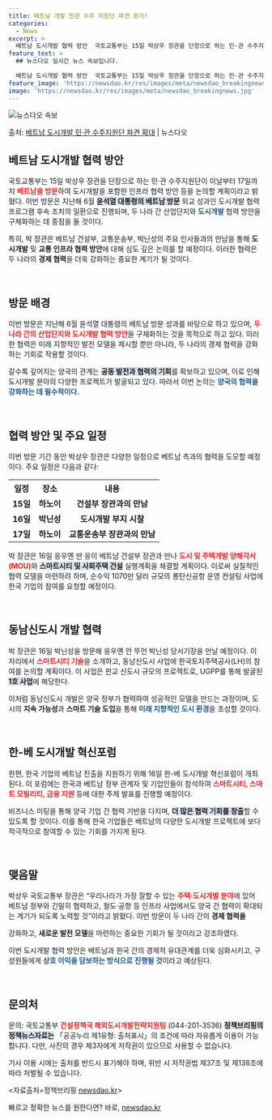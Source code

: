 ```yaml
---
title: 베트남 개발 민관 수주 지원단 파견 증가!
categories:
  - News
excerpt: >
  베트남 도시개발 협력 방안  국토교통부는 15일 박상우 장관을 단장으로 하는 민·관 수주지원단이 이날부터 1…
feature_text: >
  ## 뉴스다오 실시간 뉴스 속보입니다.

  베트남 도시개발 협력 방안  국토교통부는 15일 박상우 장관을 단장으로 하는 민·관 수주지원단이 이날부터 1…
feature_image: 'https://newsdao.kr/res/images/meta/newsdao_breakingnews.jpg'
image: 'https://newsdao.kr/res/images/meta/newsdao_breakingnews.jpg'
---
```


![뉴스다오 속보](https://newsdao.kr/res/images/meta/newsdao_breakingnews.jpg)

<p>출처: <a href="https://newsdao.kr/4826" rel="dofollow">베트남 도시개발 민·관 수주지원단 파견 확대</a> | 뉴스다오</p>

<h2 data-ke-size="size26">베트남 도시개발 협력 방안</h2>

<p data-ke-size="size16">국토교통부는 15일 박상우 장관을 단장으로 하는 민·관 수주지원단이 이날부터 17일까지 <b><span style="color: #ee2323;">베트남을 방문</span></b>하여 도시개발을 포함한 인프라 협력 방안 등을 논의할 계획이라고 밝혔다. 이번 방문은 지난해 6월 <b><span style="background-color: #21538527;">윤석열 대통령의 베트남 방문</span></b> 외교 성과인 도시개발 협력 프로그램 후속 조치의 일환으로 진행되며, 두 나라 간 산업단지와 <b><span style="color: #1a5490;">도시개발</span></b> 협력 방안을 구체화하는 데 중점을 둘 것이다.</p>

<p data-ke-size="size16">특히, 박 장관은 베트남 건설부, 교통운송부, 박닌성의 주요 인사들과의 만남을 통해 <b>도시개발</b> 및 <b>교통 인프라 협력 방안</b>에 대해 심도 깊은 논의를 할 예정이다. 이러한 협력은 두 나라의 <b>경제 협력</b>을 더욱 강화하는 중요한 계기가 될 것이다.</p>

<p data-ke-size="size16">&nbsp;</p>

<h2 data-ke-size="size26">방문 배경</h2>

<p data-ke-size="size16">이번 방문은 지난해 6월 윤석열 대통령의 베트남 방문 성과를 바탕으로 하고 있으며, <b><span style="color: #ee2323;">두 나라 간의 산업단지와 도시개발 협력 방안</span></b>을 구체화하는 것을 목적으로 하고 있다. 이러한 협력은 미래 지향적인 발전 모델을 제시할 뿐만 아니라, 두 나라의 경제 협력을 강화하는 기회로 작용할 것이다.</p>

<p data-ke-size="size16">갈수록 깊어지는 양국의 관계는 <b><span style="background-color: #21538527;">공동 발전과 협력의 기회</span></b>를 확보하고 있으며, 이로 인해 도시개발 분야의 다양한 프로젝트가 발굴되고 있다. 따라서 이번 논의는 <b><span style="color: #1a5490;">양국의 협력을 강화하는 데 필수적이다.</span></b></p>

<p data-ke-size="size16">&nbsp;</p>

<h2 data-ke-size="size26">협력 방안 및 주요 일정</h2>

<p data-ke-size="size16">이번 방문 기간 동안 박상우 장관은 다양한 일정으로 베트남 측과의 협력을 도모할 예정이다. 주요 일정은 다음과 같다:</p>

<table style="width: 100%; border-collapse: collapse;">
    <tr>
        <th style="text-align: center;">일정</th>
        <th style="text-align: center;">장소</th>
        <th style="text-align: center;">내용</th>
    </tr>
    <tr>
        <td style="text-align: center; height: 17px;"><b>15일</b></td>
        <td style="text-align: center; height: 17px;"><b>하노이</b></td>
        <td style="text-align: center; height: 17px;"><b>건설부 장관과의 만남</b></td>
    </tr>
    <tr>
        <td style="text-align: center; height: 17px;"><b>16일</b></td>
        <td style="text-align: center; height: 17px;"><b>박닌성</b></td>
        <td style="text-align: center; height: 17px;"><b>도시개발 부지 시찰</b></td>
    </tr>
    <tr>
        <td style="text-align: center; height: 17px;"><b>17일</b></td>
        <td style="text-align: center; height: 17px;"><b>하노이</b></td>
        <td style="text-align: center; height: 17px;"><b>교통운송부 장관과의 만남</b></td>
    </tr>
</table>

<p data-ke-size="size16">박 장관은 16일 응우옌 딴 응이 베트남 건설부 장관과 만나 <b><span style="color: #ee2323;">도시 및 주택개발 양해각서(MOU)</span></b>와 <b><span style="background-color: #21538527;">스마트시티 및 사회주택 건설</span></b> 실행계획을 체결할 계획이다. 이로써 실질적인 협력 모델을 마련하려 하며, 순수익 1070만 달러 규모의 롱탄신공항 운영 컨설팅 사업에 한국 기업의 참여를 요청할 예정이다.</p>

<p data-ke-size="size16">&nbsp;</p>

<h2 data-ke-size="size26">동남신도시 개발 협력</h2>

<p data-ke-size="size16">박 장관은 16일 박닌성을 방문해 응우옌 안 뚜언 박닌성 당서기장을 만날 예정이다. 이 자리에서 <b><span style="color: #ee2323;">스마트시티 기술</span></b>을 소개하고, 동남신도시 사업에 한국토지주택공사(LH)의 참여를 논의할 계획이다. 이 사업은 판교 신도시 규모의 프로젝트로, UGPP를 통해 발굴된 <b><span style="background-color: #21538527;">1호 사업</span></b>에 해당한다.</p>

<p data-ke-size="size16">이처럼 동남신도시 개발은 양국 정부가 협력하여 성공적인 모델을 만드는 과정이며, 도시의 <b>지속 가능성</b>과 <b>스마트 기술 도입</b>을 통해 <b><span style="color: #1a5490;">미래 지향적인 도시 환경</span></b>을 조성할 것이다.</p>

<p data-ke-size="size16">&nbsp;</p>

<h2 data-ke-size="size26">한-베 도시개발 혁신포럼</h2>

<p data-ke-size="size16">한편, 한국 기업의 베트남 진출을 지원하기 위해 16일 한-베 도시개발 혁신포럼이 개최된다. 이 포럼에는 한국과 베트남 정부 관계자 및 기업인들이 참석하여 <b><span style="color: #ee2323;">스마트시티, 스마트 모빌리티, 금융 지원</span></b> 등에 대한 주제 발표를 진행할 예정이다.</p>

<p data-ke-size="size16">비즈니스 미팅을 통해 양국 기업 간 협력 기반을 다지며, <b><span style="background-color: #21538527;">더 많은 협력 기회를 창출</span></b>할 수 있도록 할 것이다. 이를 통해 한국 기업들은 베트남의 다양한 도시개발 프로젝트에 보다 적극적으로 참여할 수 있는 기회를 가지게 된다.</p>

<p data-ke-size="size16">&nbsp;</p>

<h2 data-ke-size="size26">맺음말</h2>

<p data-ke-size="size16">박상우 국토교통부 장관은 “우리나라가 가장 잘할 수 있는 <b><span style="color: #ee2323;">주택·도시개발 분야</span></b>에 있어 베트남 정부와 긴밀히 협력하고, 철도·공항 등 인프라 사업에서도 양국 간 협력이 확대되는 계기가 되도록 노력할 것”이라고 밝혔다. 이번 방문이 두 나라 간의 <b>경제 협력을</b></p> 강화하고, <b>새로운 발전 모델</b>을 마련하는 중요한 기회가 될 것이라고 강조하였다.</p>

<p data-ke-size="size16">이번 도시개발 협력 방안은 베트남과 한국 간의 경제적 유대관계를 더욱 심화시키고, 구성원들에게 <b><span style="color: #1a5490;">상호 이익을 담보하는 방식으로 진행될 것</span></b>이라고 예상된다.</p>

<p data-ke-size="size16">&nbsp;</p>

<h2 data-ke-size="size26">문의처</h2>

<p data-ke-size="size16">문의: 국토교통부 <b><span style="color: #ee2323;">건설정책국 해외도시개발전략지원팀</span></b> (044-201-3536) <b><span style="background-color: #21538527;">정책브리핑의 정책뉴스자료는</span></b> 「공공누리 제1유형: 출처표시」의 조건에 따라 자유롭게 이용이 가능합니다. 다만, 사진의 경우 제3자에게 저작권이 있으므로 사용할 수 없습니다.</p>

<p data-ke-size="size16">기사 이용 시에는 출처를 반드시 표기해야 하며, 위반 시 저작권법 제37조 및 제138조에 따라 처벌될 수 있습니다.</p>

<p data-ke-size="size16"> <자료출처=정책브리핑 <a href="https://newsdao.kr/4826">newsdao.kr</a>></p> 

빠르고 정확한 뉴스를 원한다면? 바로, <a href="https://newsdao.kr" rel="dofollow">newsdao.kr</a>


